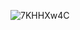 ![7KHHXw4C](https://user-images.githubusercontent.com/118684017/202919219-a5ba530a-0eec-4e6b-ab9c-cd5bb965aef3.gif)
